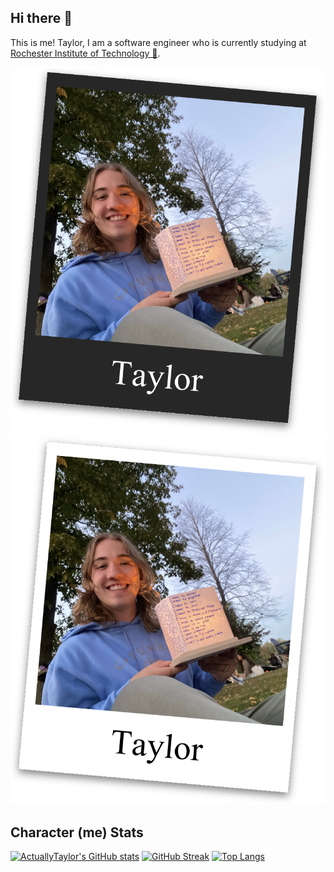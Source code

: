 ## Hi there 👋
This is me! Taylor, I am a software engineer who is currently studying at [Rochester Institute of Technology 🐅](https://www.rit.edu/).

![A fake polaroid of me](./art/polaroid_dark.svg#gh-dark-mode-only)
![A fake polaroid of me](./art/polaroid_light.svg#gh-light-mode-only)

## Character (me) Stats
[![ActuallyTaylor's GitHub stats](https://github-readme-stats.vercel.app/api?username=actuallytaylor&show_icons=true&theme=transparent)](https://github.com/anuraghazra/github-readme-stats)
[![GitHub Streak](https://streak-stats.demolab.com?user=ActuallyTaylor&theme=transparent)](https://git.io/streak-stats)
[![Top Langs](https://github-readme-stats.vercel.app/api/top-langs/?username=actuallytaylor&layout=compact&theme=transparent)](https://github.com/anuraghazra/github-readme-stats)
